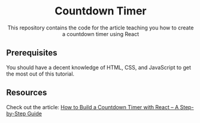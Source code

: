 
<div align="center">
 <h1>Countdown Timer</h1>
 <p>This repository contains the code for the article teaching you how to create a countdown timer using React</p>
</div>

## Prerequisites

You should have a decent knowledge of HTML, CSS, and JavaScript to get the most out of this tutorial.

## Resources

Check out the article: [How to Build a Countdown Timer with React – A Step-by-Step Guide](https://www.freecodecamp.org/news/build-a-countdown-timer-with-react-step-by-step/)
